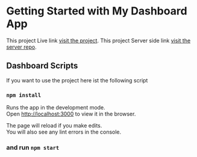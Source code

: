 # Getting Started with My Dashboard App

This project Live link [visit the project](https://github.com/dashboard-83fdf.web.app/dashboard/manage-user).
This project Server side link [visit the server repo](https://github.com/rahat2020/Dashboard-server).

## Dashboard Scripts

If you want to use the project here ist the following script

### `npm install`

Runs the app in the development mode.\
Open [http://localhost:3000](http://localhost:3000) to view it in the browser.

The page will reload if you make edits.\
You will also see any lint errors in the console.

###  and  run `npm start`

